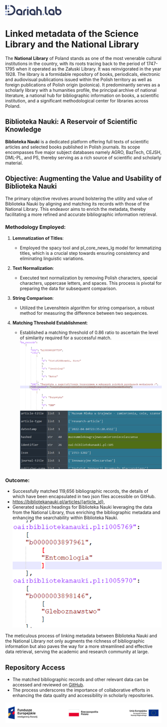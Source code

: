 ![alt text](https://github.com/CHC-Computations/Harmonize/blob/main/logo-1.png?raw=true)
# Linked metadata of the Science Library and the National Library

The **National Library** of Poland stands as one of the most venerable cultural institutions in the country, with its roots tracing back to the period of 1747-1795 when it operated as the Załuski Library. It was reinvigorated in the year 1928. The library is a formidable repository of books, periodicals, electronic and audiovisual publications issued within the Polish territory as well as foreign publications of Polish origin (polonica). It predominantly serves as a scholarly library with a humanities profile, the principal archive of national literature, a national hub for bibliographic information on books, a scientific institution, and a significant methodological center for libraries across Poland.

## Biblioteka Nauki: A Reservoir of Scientific Knowledge

**Biblioteka Nauki** is a dedicated platform offering full texts of scientific articles and selected books published in Polish journals. Its scope encompasses five major subject databases namely AGRO, BazTech, CEJSH, DML-PL, and PS, thereby serving as a rich source of scientific and scholarly material.

## Objective: Augmenting the Value and Usability of Biblioteka Nauki

The primary objective revolves around bolstering the utility and value of Biblioteka Nauki by aligning and matching its records with those of the National Library. This endeavor aims to enrich the metadata, thereby facilitating a more refined and accurate bibliographic information retrieval.

### Methodology Employed:

1. **Lemmatization of Titles**:
    - Employed the spacy tool and pl_core_news_lg model for lemmatizing titles, which is a crucial step towards ensuring consistency and eliminating linguistic variations.

2. **Text Normalization**:
    - Executed text normalization by removing Polish characters, special characters, uppercase letters, and spaces. This process is pivotal for preparing the data for subsequent comparison.

3. **String Comparison**:
    - Utilized the Levenshtein algorithm for string comparison, a robust method for measuring the difference between two sequences.

4. **Matching Threshold Establishment**:
    - Established a matching threshold of 0.86 ratio to ascertain the level of similarity required for a successful match.
![obrazek](https://github.com/CHC-Computations/Powiazane-metadane-Biblioteki-Nauki-i-Biblioteki-Narodowej/blob/main/lemma1.png)
![obrazek](https://github.com/CHC-Computations/Powiazane-metadane-Biblioteki-Nauki-i-Biblioteki-Narodowej/blob/main/lemma2.png)


### Outcome:

- Successfully matched 119,656 bibliographic records, the details of which have been encapsulated in two json files accessible on GitHub.
- https://bibliotekanauki.pl/articles/{article_id}, 
- Generated subject headings for Biblioteka Nauki leveraging the data from the National Library, thus enriching the bibliographic metadata and enhancing the searchability within Biblioteka Nauki.
![obrazek](https://github.com/CHC-Computations/Powiazane-metadane-Biblioteki-Nauki-i-Biblioteki-Narodowej/blob/main/resultsBNBN.png)

The meticulous process of linking metadata between Biblioteka Nauki and the National Library not only augments the richness of bibliographic information but also paves the way for a more streamlined and effective data retrieval, serving the academic and research community at large.

## Repository Access

- The matched bibliographic records and other relevant data can be accessed and reviewed on [GitHub](https://github.com/CHC-Computations/Powiazane-metadane-Biblioteki-Nauki-i-Biblioteki-Narodowej/tree/main).
- The process underscores the importance of collaborative efforts in enhancing the data quality and accessibility in scholarly repositories.


![alt_text](https://github.com/CHC-Computations/Harmonize/blob/main/Zrzut%20ekranu%202022-12-19%20o%2017.48.49.png?raw=true)





